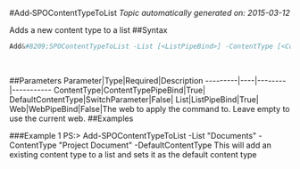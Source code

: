 #Add&#8209;SPOContentTypeToList
*Topic automatically generated on: 2015-03-12*

Adds a new content type to a list
##Syntax
```powershell
Add&#8209;SPOContentTypeToList -List [<ListPipeBind>] -ContentType [<ContentTypePipeBind>] [-DefaultContentType [<SwitchParameter>]] [-Web [<WebPipeBind>]]
```
&nbsp;

##Parameters
Parameter|Type|Required|Description
---------|----|--------|-----------
ContentType|ContentTypePipeBind|True|
DefaultContentType|SwitchParameter|False|
List|ListPipeBind|True|
Web|WebPipeBind|False|The web to apply the command to. Leave empty to use the current web.
##Examples

###Example 1
    PS:> Add-SPOContentTypeToList -List "Documents" -ContentType "Project Document" -DefaultContentType
This will add an existing content type to a list and sets it as the default content type
